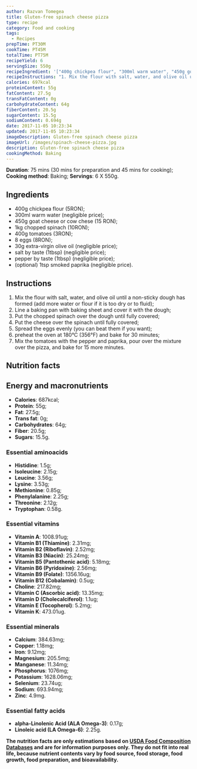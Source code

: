 ```yaml
---
author: Razvan Tomegea
title: Gluten-free spinach cheese pizza
type: recipe
category: Food and cooking
tags:
  - Recipes
prepTime: PT30M
cookTime: PT45M
totalTime: PT75M
recipeYield: 6
servingSize: 550g
recipeIngredient: '["400g chickpea flour", "300ml warm water", "450g goat cheese or cow chese", "1kg chopped spinach", "400g tomatoes", "1tbsp smoked paprika", "1tsp salt", "1tsp pepper", "8 eggs", "30g extra-virgin olive oil"]'
recipeInstructions: "1. Mix the flour with salt, water, and olive oil until a non-sticky dough has formed (add more water or flour if it is too dry or to fluid);\n2. Line a baking pan with baking sheet and cover it with the dough;\n3. Put the chopped spinach over the dough until fully covered;\n4. Put the cheese over the spinach until fully covered;\n5. Spread the eggs evenly (you can beat them if you want);\n6. preheat the oven at 180&deg;C (356&deg;F) and bake for 30 minutes;\n7. Mix the tomatoes with the pepper and paprika, pour over the mixture over the pizza, and bake for 15 more minutes."
calories: 697kcal
proteinContent: 55g
fatContent: 27.5g
transFatContent: 0g
carbohydrateContent: 64g
fiberContent: 20.5g
sugarContent: 15.5g
sodiumContent: 0.694g
date: 2017-11-05 10:23:34
updated: 2017-11-05 10:23:34
imageDescription: Gluten-free spinach cheese pizza
imageUrl: /images/spinach-cheese-pizza.jpg
description: Gluten-free spinach cheese pizza
cookingMethod: Baking
---
```

**Duration**: 75 mins (30 mins for preparation and 45 mins for cooking);
**Cooking method**: Baking;
**Servings**: 6 X 550g.

## Ingredients
- 400g chickpea flour (5RON);
- 300ml warm water (negligible price);
- 450g goat cheese or cow chese (15 RON);
- 1kg chopped spinach (10RON);
- 400g tomatoes (3RON);
- 8 eggs (8RON);
- 30g extra-virgin olive oil (negligible price);
- salt by taste (1tbsp) (negligible price);
- pepper by taste (1tbsp) (negligible price);
- (optional) 1tsp smoked paprika (negligible price).
<!-- more -->

## Instructions
1. Mix the flour with salt, water, and olive oil until a non-sticky dough has formed (add more water or flour if it is too dry or to fluid);
2. Line a baking pan with baking sheet and cover it with the dough;
3. Put the chopped spinach over the dough until fully covered;
4. Put the cheese over the spinach until fully covered;
5. Spread the eggs evenly (you can beat them if you want);
6. preheat the oven at 180&deg;C (356&deg;F) and bake for 30 minutes;
7. Mix the tomatoes with the pepper and paprika, pour over the mixture over the pizza, and bake for 15 more minutes.

## Nutrition facts
## Energy and macronutrients
- **Calories**: 687kcal;
- **Protein**: 55g;
- **Fat**: 27.5g;
- **Trans fat**: 0g;
- **Carbohydrates**: 64g;
- **Fiber**: 20.5g;
- **Sugars**: 15.5g.

### Essential aminoacids
- **Histidine**: 1.5g;
- **Isoleucine**: 2.15g;
- **Leucine**: 3.56g;
- **Lysine**: 3.53g;
- **Methionine**: 0.85g;
- **Phenylalanine**: 2.25g;
- **Threonine**: 2.12g;
- **Tryptophan**: 0.58g.

### Essential vitamins
- **Vitamin A**: 1008.91ug;
- **Vitamin B1 (Thiamine)**: 2.31mg;
- **Vitamin B2 (Riboflavin)**: 2.52mg;
- **Vitamin B3 (Niacin)**: 25.24mg;
- **Vitamin B5 (Pantothenic acid)**: 5.18mg;
- **Vitamin B6 (Pyridoxine)**: 2.56mg;
- **Vitamin B9 (Folate)**: 1356.16ug;
- **Vitamin B12 (Cobalamin)**: 0.5ug;
- **Choline**: 217.82mg;
- **Vitamin C (Ascorbic acid)**: 13.35mg;
- **Vitamin D (Cholecalciferol)**: 1.1ug;
- **Vitamin E (Tocopherol)**: 5.2mg;
- **Vitamin K**: 473.01ug.

### Essential minerals
- **Calcium**: 384.63mg;
- **Copper**: 1.18mg;
- **Iron**: 9.12mg;
- **Magnesium**: 205.5mg;
- **Manganese**: 11.34mg;
- **Phosphorus**: 1076mg;
- **Potassium**: 1628.06mg;
- **Selenium**: 23.74ug;
- **Sodium**: 693.94mg;
- **Zinc**: 4.9mg.

### Essential fatty acids
- **alpha-Linolenic Acid (ALA Omega-3)**: 0.17g;
- **Linoleic acid (LA Omega-6)**: 2.25g.

**The nutrition facts are only estimations based on [USDA Food Composition Databases](https://ndb.nal.usda.gov/ndb/search/list) and are for information purposes only. They do not fit into real life, because nutrient contents vary by food source, food storage, food growth, food preparation, and bioavailability.**